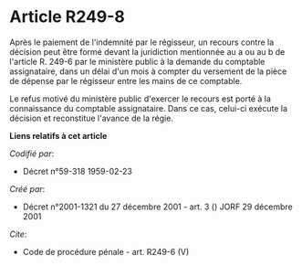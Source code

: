 # Article R249-8

Après le paiement de l'indemnité par le régisseur, un recours contre la décision peut être formé devant la juridiction
mentionnée au a ou au b de l'article R. 249-6 par le ministère public à la demande du comptable assignataire, dans un délai
d'un mois à compter du versement de la pièce de dépense par le régisseur entre les mains de ce comptable. 

Le refus motivé du ministère public d'exercer le recours est porté à la connaissance du comptable assignataire. Dans ce cas,
celui-ci exécute la décision et reconstitue l'avance de la régie.

**Liens relatifs à cet article**

_Codifié par_:

  - Décret n°59-318 1959-02-23

_Créé par_:

  - Décret n°2001-1321 du 27 décembre 2001 - art. 3 () JORF 29 décembre 2001

_Cite_:

  - Code de procédure pénale - art. R249-6 (V)

